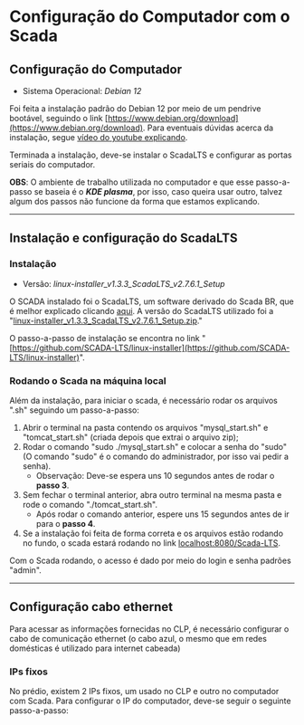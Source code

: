 # Configuração do Computador com o Scada

## Configuração do Computador

- Sistema Operacional: *Debian 12*

Foi feita a instalação padrão do Debian 12 por meio de um pendrive bootável, seguindo o link [https://www.debian.org/download](https://www.debian.org/download).
Para eventuais dúvidas acerca da instalação, segue [vídeo do youtube explicando](https://www.youtube.com/watch?v=QOuspK8MARk).

Terminada a instalação, deve-se instalar o ScadaLTS e configurar as portas seriais do computador.

**OBS**: O ambiente de trabalho utilizada no computador e que esse passo-a-passo se baseia é o ***KDE plasma***, por isso, caso queira usar outro, talvez algum dos passos não funcione da 
forma que estamos explicando.
___

## Instalação e configuração do ScadaLTS

### Instalação

- Versão: *linux-installer_v1.3.3_ScadaLTS_v2.7.6.1_Setup*

O SCADA instalado foi o ScadaLTS, um software derivado do Scada BR, que é melhor explicado clicando [aqui](https://github.com/SCADA-LTS/Scada-LTS?tab=readme-ov-file). A versão do 
ScadaLTS utilizado foi a "[linux-installer_v1.3.3_ScadaLTS_v2.7.6.1_Setup.zip](https://github.com/SCADA-LTS/linux-installer/releases/download/v1.3.3/linux-installer_v1.3.3_ScadaLTS_v2.7.6.1_Setup.zip)."

O passo-a-passo de instalação se encontra no link "[https://github.com/SCADA-LTS/linux-installer](https://github.com/SCADA-LTS/linux-installer)".

### Rodando o Scada na máquina local

Além da instalação, para iniciar o scada, é necessário rodar os arquivos ".sh" seguindo um passo-a-passo:

1. Abrir o terminal na pasta contendo os arquivos "mysql_start.sh" e "tomcat_start.sh" (criada depois que extrai o arquivo zip);
2. Rodar o comando "sudo ./mysql_start.sh" e colocar a senha do "sudo" (O comando "sudo" é o comando do administrador, por isso vai pedir a senha).
	- Observação: Deve-se espera uns 10 segundos antes de rodar o **passo 3**.
3. Sem fechar o terminal anterior, abra outro terminal na mesma pasta e rode o comando "./tomcat_start.sh".
	- Após rodar o comando anterior, espere uns 15 segundos antes de ir para o **passo 4**.
4. Se a instalação foi feita de forma correta e os arquivos estão rodando no fundo, o scada estará rodando no link [localhost:8080/Scada-LTS](localhost:8080/Scada-LTS).

Com o Scada rodando, o acesso é dado por meio do login e senha padrões "admin".
___

## Configuração cabo ethernet

Para acessar as informações fornecidas no CLP, é necessário configurar o cabo de comunicação ethernet (o cabo azul, o mesmo que em redes domésticas é utilizado para internet cabeada)

### IPs fixos

No prédio, existem 2 IPs fixos, um usado no CLP e outro no computador com Scada. 
Para configurar o IP do computador, deve-se seguir o seguinte passo-a-passo:



